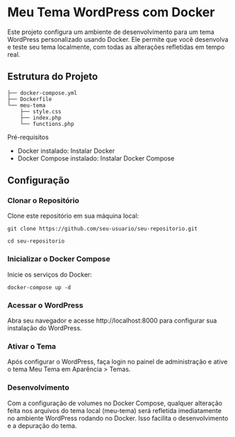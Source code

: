 # Meu Tema WordPress com Docker

Este projeto configura um ambiente de desenvolvimento para um tema WordPress personalizado usando Docker. Ele permite que você desenvolva e teste seu tema localmente, com todas as alterações refletidas em tempo real.

## Estrutura do Projeto


    ├── docker-compose.yml
    ├── Dockerfile
    └── meu-tema
        ├── style.css
        ├── index.php
        └── functions.php
       

Pré-requisitos

- Docker instalado: Instalar Docker
- Docker Compose instalado: Instalar Docker Compose



## Configuração
### Clonar o Repositório

Clone este repositório em sua máquina local:

    git clone https://github.com/seu-usuario/seu-repositorio.git

    cd seu-repositorio

### Inicializar o Docker Compose

Inicie os serviços do Docker:

    docker-compose up -d

### Acessar o WordPress

Abra seu navegador e acesse http://localhost:8000 para configurar sua instalação do WordPress.

### Ativar o Tema

Após configurar o WordPress, faça login no painel de administração e ative o tema Meu Tema em Aparência > Temas.

### Desenvolvimento

Com a configuração de volumes no Docker Compose, qualquer alteração feita nos arquivos do tema local (meu-tema) será refletida imediatamente no ambiente WordPress rodando no Docker. Isso facilita o desenvolvimento e a depuração do tema.


